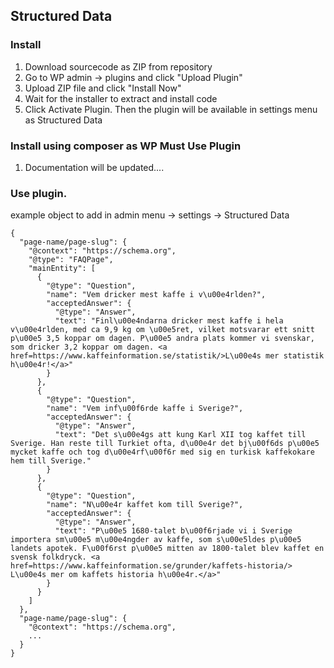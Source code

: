 ## Structured Data

### Install

1. Download sourcecode as ZIP from repository
2. Go to WP admin -> plugins and click "Upload Plugin"
3. Upload ZIP file and click "Install Now"
4. Wait for the installer to extract and install code
5. Click Activate Plugin. Then the plugin will be available in settings menu as Structured Data

### Install using composer as WP Must Use Plugin

1. Documentation will be updated....

### Use plugin.

example object to add in admin menu -> settings -> Structured Data

```
{
  "page-name/page-slug": {
    "@context": "https://schema.org",
    "@type": "FAQPage",
    "mainEntity": [
      {
        "@type": "Question",
        "name": "Vem dricker mest kaffe i v\u00e4rlden?",
        "acceptedAnswer": {
          "@type": "Answer",
          "text": "Finl\u00e4ndarna dricker mest kaffe i hela v\u00e4rlden, med ca 9,9 kg om \u00e5ret, vilket motsvarar ett snitt p\u00e5 3,5 koppar om dagen. P\u00e5 andra plats kommer vi svenskar, som dricker 3,2 koppar om dagen. <a href=https://www.kaffeinformation.se/statistik/>L\u00e4s mer statistik h\u00e4r!</a>"
        }
      },
      {
        "@type": "Question",
        "name": "Vem inf\u00f6rde kaffe i Sverige?",
        "acceptedAnswer": {
          "@type": "Answer",
          "text": "Det s\u00e4gs att kung Karl XII tog kaffet till Sverige. Han reste till Turkiet ofta, d\u00e4r det bj\u00f6ds p\u00e5 mycket kaffe och tog d\u00e4rf\u00f6r med sig en turkisk kaffekokare hem till Sverige."
        }
      },
      {
        "@type": "Question",
        "name": "N\u00e4r kaffet kom till Sverige?",
        "acceptedAnswer": {
          "@type": "Answer",
          "text": "P\u00e5 1680-talet b\u00f6rjade vi i Sverige importera sm\u00e5 m\u00e4ngder av kaffe, som s\u00e5ldes p\u00e5 landets apotek. F\u00f6rst p\u00e5 mitten av 1800-talet blev kaffet en svensk folkdryck. <a href=https://www.kaffeinformation.se/grunder/kaffets-historia/> L\u00e4s mer om kaffets historia h\u00e4r.</a>"
        }
      }
    ]
  },
  "page-name/page-slug": {
    "@context": "https://schema.org",
    ...
  }
}
```